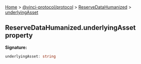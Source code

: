 [Home](./index.md) &gt; [@vinci-protocol/protocol](./protocol.md) &gt; [ReserveDataHumanized](./protocol.reservedatahumanized.md) &gt; [underlyingAsset](./protocol.reservedatahumanized.underlyingasset.md)

## ReserveDataHumanized.underlyingAsset property

<b>Signature:</b>

```typescript
underlyingAsset: string
```

